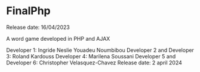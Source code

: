# FinalPhp

Release date: 16/04/2023

A word game developed in PHP and AJAX

Developer 1: Ingride Neslie Youadeu Noumbibou
Developer 2 and Developer 3: Roland Kardouss
Developer 4: Marilena Soussani
Developer 5 and Developer 6: Christopher Velasquez-Chavez
Release date: 2 april 2024
